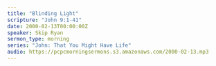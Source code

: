 ```yaml
---
title: "Blinding Light"
scripture: "John 9:1-41"
date: 2000-02-13T00:00:00Z
speaker: Skip Ryan
sermon_type: morning
series: "John: That You Might Have Life"
audio: https://pcpcmorningsermons.s3.amazonaws.com/2000-02-13.mp3 
---
```



